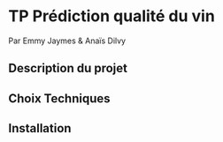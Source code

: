 # TP Prédiction qualité du vin 
Par Emmy Jaymes & Anaïs Dilvy 

## Description du projet 

## Choix Techniques 

## Installation



